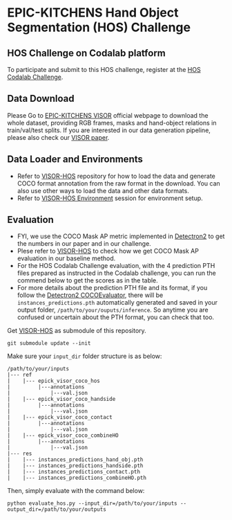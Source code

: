 # EPIC-KITCHENS Hand Object Segmentation (HOS) Challenge

## HOS Challenge on Codalab platform
To participate and submit to this HOS challenge, register at the [HOS Codalab Challenge](https://codalab.lisn.upsaclay.fr/competitions/9910?secret_key=4ddd83a9-9d78-4c4d-b03f-7f5f4e32434f).


## Data Download
Please Go to [EPIC-KITCHENS VISOR](https://epic-kitchens.github.io/VISOR/) official webpage to download the whole dataset, providing RGB frames, masks and hand-object relations in train/val/test splits. If you are interested in our data generation pipeline, please also check our [VISOR paper](https://arxiv.org/abs/2209.13064). 


## Data Loader and Environments
- Refer to [VISOR-HOS](https://github.com/epic-kitchens/VISOR-HOS) repository for how to load the data and generate COCO format annotation from the raw format in the download. You can also use other ways to load the data and other data formats. 
- Refer to [VISOR-HOS Environment](https://github.com/epic-kitchens/VISOR-HOS#environment) session for environment setup. 
 

## Evaluation
- FYI, we use the COCO Mask AP metric implemented in [Detectron2](https://github.com/facebookresearch/detectron2) to get the numbers in our paper and in our challenge.
- Plese refer to [VISOR-HOS](https://github.com/epic-kitchens/VISOR-HOS) to check how we get COCO Mask AP evaluation in our baseline method. 
- For the HOS Codalab Challenge evaluation, with the 4 prediction PTH files prepared as instructed in the Codalab challenge, you can run the commend below to get the scores as in the table.
- For more details about the prediction PTH file and its format, if you follow the [Detectron2 COCOEvaluator](https://detectron2.readthedocs.io/en/latest/modules/evaluation.html#detectron2.evaluation.COCOEvaluator), there will be `instances_predictions.pth` automatically generated and saved in your output folder, `/path/to/your/ouputs/inference`. So anytime you are confused or uncertain about the PTH format, you can check that too.
 

Get [VISOR-HOS](https://github.com/epic-kitchens/VISOR-HOS) as submodule of this repository.
```
git submodule update --init
```
Make sure your `input_dir` folder structure is as below:
```
/path/to/your/inputs
|--- ref
|    |--- epick_visor_coco_hos
|         |---annotations
|             |---val.json
|    |--- epick_visor_coco_handside
|         |---annotations
|             |---val.json
|    |--- epick_visor_coco_contact
|         |---annotations
|             |---val.json
|    |--- epick_visor_coco_combineHO
|         |---annotations
|             |---val.json
|--- res
|    |--- instances_predictions_hand_obj.pth
|    |--- instances_predictions_handside.pth
|    |--- instances_predictions_contact.pth
|    |--- instances_predictions_combineHO.pth
```

Then, simply evaluate with the command below:
```
python evaluate_hos.py --input_dir=/path/to/your/inputs --output_dir=/path/to/your/outputs
```


